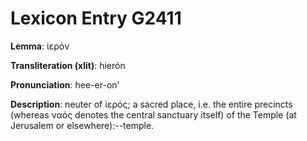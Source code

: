# Lexicon Entry G2411

**Lemma**: ἱερόν

**Transliteration (xlit)**: hierón

**Pronunciation**: hee-er-on'

**Description**:
neuter of ἱερός; a sacred place, i.e. the entire precincts (whereas ναός denotes the central sanctuary itself) of the Temple (at Jerusalem or elsewhere):--temple.
